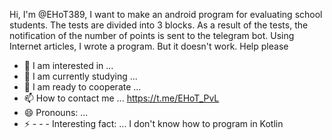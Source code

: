 Hi, I'm @EHoT389, I want to make an android program for evaluating school students. The tests are divided into 3 blocks. As a result of the tests, the notification of the number of points is sent to the telegram bot. Using Internet articles, I wrote a program. But it doesn't work. Help please
- 👀 I am interested in ...
- 🌱 I am currently studying ...
- 💞️ I am ready to cooperate ...
- 📫 How to contact me ... https://t.me/EHoT_PvL
- 😄 Pronouns: ...
- ⚡ - - - Interesting fact: ... I don't know how to program in Kotlin
